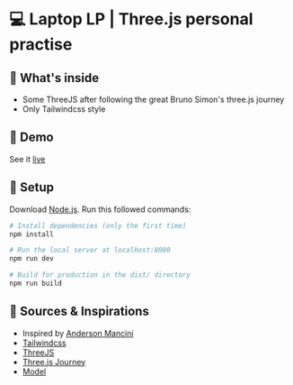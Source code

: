 # 💻 Laptop LP | Three.js personal practise

## 👀 What's inside

- Some ThreeJS after following the great Bruno Simon's three.js journey
- Only Tailwindcss style

## 🤙 Demo

See it [live](https://three-lp-laptop.vercel.app/)

## 💾 Setup

Download [Node.js](https://nodejs.org/en/download/).
Run this followed commands:

```bash
# Install dependencies (only the first time)
npm install

# Run the local server at localhost:8080
npm run dev

# Build for production in the dist/ directory
npm run build
```

## 🔖 Sources & Inspirations

- Inspired by [Anderson Mancini](https://twitter.com/Andersonmancini)
- [Tailwindcss](https://tailwindcss.com/)
- [ThreeJS](https://threejs.org/)
- [Three.js Journey](https://threejs-journey.com/)
- [Model](https://market.pmnd.rs/model/macbook)
